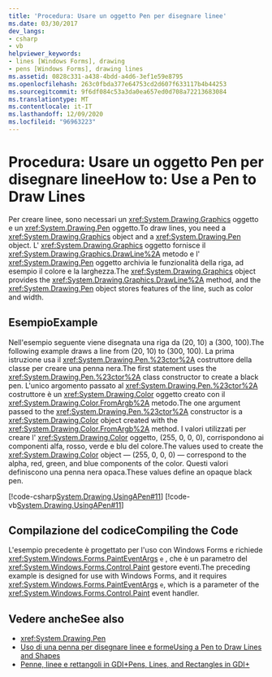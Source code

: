 ```yaml
---
title: 'Procedura: Usare un oggetto Pen per disegnare linee'
ms.date: 03/30/2017
dev_langs:
- csharp
- vb
helpviewer_keywords:
- lines [Windows Forms], drawing
- pens [Windows Forms], drawing lines
ms.assetid: 0828c331-a438-4bdd-a4d6-3ef1e59e8795
ms.openlocfilehash: 263c0fbda377e64753cd2d607f633117b4b44253
ms.sourcegitcommit: 9f6df084c53a3da0ea657ed0d708a72213683084
ms.translationtype: MT
ms.contentlocale: it-IT
ms.lasthandoff: 12/09/2020
ms.locfileid: "96963223"
---
```

# <a name="how-to-use-a-pen-to-draw-lines"></a><span data-ttu-id="06be4-102">Procedura: Usare un oggetto Pen per disegnare linee</span><span class="sxs-lookup"><span data-stu-id="06be4-102">How to: Use a Pen to Draw Lines</span></span>
<span data-ttu-id="06be4-103">Per creare linee, sono necessari un <xref:System.Drawing.Graphics> oggetto e un <xref:System.Drawing.Pen> oggetto.</span><span class="sxs-lookup"><span data-stu-id="06be4-103">To draw lines, you need a <xref:System.Drawing.Graphics> object and a <xref:System.Drawing.Pen> object.</span></span> <span data-ttu-id="06be4-104">L' <xref:System.Drawing.Graphics> oggetto fornisce il <xref:System.Drawing.Graphics.DrawLine%2A> metodo e l' <xref:System.Drawing.Pen> oggetto archivia le funzionalità della riga, ad esempio il colore e la larghezza.</span><span class="sxs-lookup"><span data-stu-id="06be4-104">The <xref:System.Drawing.Graphics> object provides the <xref:System.Drawing.Graphics.DrawLine%2A> method, and the <xref:System.Drawing.Pen> object stores features of the line, such as color and width.</span></span>  
  
## <a name="example"></a><span data-ttu-id="06be4-105">Esempio</span><span class="sxs-lookup"><span data-stu-id="06be4-105">Example</span></span>  
 <span data-ttu-id="06be4-106">Nell'esempio seguente viene disegnata una riga da (20, 10) a (300, 100).</span><span class="sxs-lookup"><span data-stu-id="06be4-106">The following example draws a line from (20, 10) to (300, 100).</span></span> <span data-ttu-id="06be4-107">La prima istruzione usa il <xref:System.Drawing.Pen.%23ctor%2A> costruttore della classe per creare una penna nera.</span><span class="sxs-lookup"><span data-stu-id="06be4-107">The first statement uses the <xref:System.Drawing.Pen.%23ctor%2A> class constructor to create a black pen.</span></span> <span data-ttu-id="06be4-108">L'unico argomento passato al <xref:System.Drawing.Pen.%23ctor%2A> costruttore è un <xref:System.Drawing.Color> oggetto creato con il <xref:System.Drawing.Color.FromArgb%2A> metodo.</span><span class="sxs-lookup"><span data-stu-id="06be4-108">The one argument passed to the <xref:System.Drawing.Pen.%23ctor%2A> constructor is a <xref:System.Drawing.Color> object created with the <xref:System.Drawing.Color.FromArgb%2A> method.</span></span> <span data-ttu-id="06be4-109">I valori utilizzati per creare l' <xref:System.Drawing.Color> oggetto, (255, 0, 0, 0), corrispondono ai componenti alfa, rosso, verde e blu del colore.</span><span class="sxs-lookup"><span data-stu-id="06be4-109">The values used to create the <xref:System.Drawing.Color> object — (255, 0, 0, 0) — correspond to the alpha, red, green, and blue components of the color.</span></span> <span data-ttu-id="06be4-110">Questi valori definiscono una penna nera opaca.</span><span class="sxs-lookup"><span data-stu-id="06be4-110">These values define an opaque black pen.</span></span>  
  
 [!code-csharp[System.Drawing.UsingAPen#11](~/samples/snippets/csharp/VS_Snippets_Winforms/System.Drawing.UsingAPen/CS/Class1.cs#11)]
 [!code-vb[System.Drawing.UsingAPen#11](~/samples/snippets/visualbasic/VS_Snippets_Winforms/System.Drawing.UsingAPen/VB/Class1.vb#11)]  
  
## <a name="compiling-the-code"></a><span data-ttu-id="06be4-111">Compilazione del codice</span><span class="sxs-lookup"><span data-stu-id="06be4-111">Compiling the Code</span></span>  
 <span data-ttu-id="06be4-112">L'esempio precedente è progettato per l'uso con Windows Forms e richiede <xref:System.Windows.Forms.PaintEventArgs> `e` , che è un parametro del <xref:System.Windows.Forms.Control.Paint> gestore eventi.</span><span class="sxs-lookup"><span data-stu-id="06be4-112">The preceding example is designed for use with Windows Forms, and it requires <xref:System.Windows.Forms.PaintEventArgs> `e`, which is a parameter of the <xref:System.Windows.Forms.Control.Paint> event handler.</span></span>  
  
## <a name="see-also"></a><span data-ttu-id="06be4-113">Vedere anche</span><span class="sxs-lookup"><span data-stu-id="06be4-113">See also</span></span>

- <xref:System.Drawing.Pen>
- [<span data-ttu-id="06be4-114">Uso di una penna per disegnare linee e forme</span><span class="sxs-lookup"><span data-stu-id="06be4-114">Using a Pen to Draw Lines and Shapes</span></span>](using-a-pen-to-draw-lines-and-shapes.md)
- [<span data-ttu-id="06be4-115">Penne, linee e rettangoli in GDI+</span><span class="sxs-lookup"><span data-stu-id="06be4-115">Pens, Lines, and Rectangles in GDI+</span></span>](pens-lines-and-rectangles-in-gdi.md)
